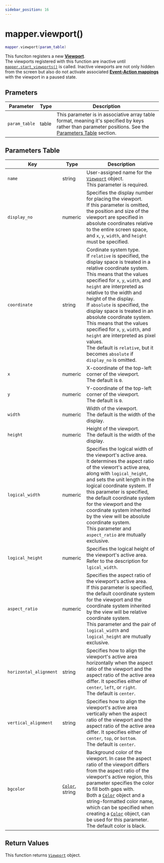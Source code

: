 ```yaml
---
sidebar_position: 16
---
```


# mapper.viewport()
```lua
mapper.viewport(param_table)
```
This funciton registers a new [**Viewport**](/guide/virtual_instrument_panel#components-for-virtual-instrument-panel).<br/>
The viewports registered with this function are inactive until [`mapper.start_viewports()`](/libs/mapper/mapper_start_viewports) is called. Inactive viewports are not only hidden from the screen but also do not activate associated [**Event-Action mappings**](/guide/event-action-mapping) with the viewport in a paused state.


## Prameters
|Parameter|Type|Description|
|-|-|-|
|`param_table`|table|This parameter is in associative array table format, meaning it's specified by keys rather than parameter positions. See the [Parameters Table](#parameters-table) section.|


## Parameters Table
|Key|Type|Description|
|-|-|-|
|`name`|string|User-assigned name for the [`Viewport`](/libs/mapper/Viewport) object.<br/>This parameter is required.
|`display_no`|numeric|Specifies the display number for placing the viewport.<br/>If this parameter is omitted, the position and size of the viewport are specified in absolute coordinates relative to the entire screen space, and `x`, `y`, `width`, and `height` must be specified.
|`coordinate`|string|Cordinate system type.<br/>If `relative` is specified, the display space is treated in a relative coordinate system. This means that the values specified for `x`, `y`, `width`, and `height` are interpreted as relative to the width and height of the display.<br/>If `absolute` is specified, the display space is treated in an absolute coordinate system. This means that the values specified for `x`, `y`, `width`, and `height` are interpreted as pixel values.<br/>The default is `relative`, but it becomes `absolute` if `display_no` is omitted.
|`x`|numeric|X-coordinate of the top-left corner of the viewport.<br/>The default is `0`.
|`y`|numeric|Y-coordinate of the top-left corner of the viewport.<br/>The default is `0`.
|`width`|numeric|Width of the viewport.<br/>The default is the width of the display.
|`height`|numeric|Height of the viewport.<br/>The default is the width of the display.
|`logical_width`|numeric|Specifies the logical width of the viewport's active area.<br/>It determines the aspect ratio of the viewort's active area, along with `logical_height`, and sets the unit length in the logical coordinate system. If this parameter is specified, the default coordinate system for the viewport and the coordinate system inherited by the view will be absolute coordinate system.<br/> This parameter and `aspect_ratio` are mutually exclusive.
|`logical_height`|numeric|Specifies the logical height of the viewport's active area. Refer to the description for `lgical_width`.
|`aspect_ratio`|numeric|Specifies the aspect ratio of the viewport's active area.<br/>If this parameter is specified, the default coordinate system for the viewport and the coordinate system inherited by the view will be relative coordinate system.<br/>This parameter and the pair of `logical_width` and `logical_height` are mutually exclusive.
|`horizontal_alignment`|string|Specifies how to align the viewport's active area horizontally when the aspect ratio of the viewport and the aspect ratio of the active area differ. It specifies either of `center`, `left`, or `right`.<br/>The default is `center`.
|`vertical_alignment`|string|Specifies how to align the viewport's active area vertically when the aspect ratio of the viewport and the aspect ratio of the active area differ. It specifies either of `center`, `top`, or `bottom`.<br/>The default is `center`.
|`bgcolor`|[`Color`](/libs/graphics/Color), string|Background color of the viewport. In case the aspect ratio of the viewport differs from the aspect ratio of the viewport's active region, this parameter specifies the color to fill both gaps with.<br/>Both a [`Color`](/libs/graphics/Color) object and a string-formatted color name, which can be specified when creating a [`Color`](/libs/graphics/Color) object, can be used for this parameter.<br/>The default color is black.

## Return Values
This function returns [`Viewport`](/libs/mapper/Viewport) object.